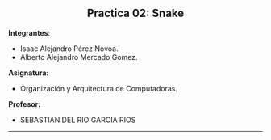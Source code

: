 
<center><h2> Practica 02: Snake </h2></center>


**Integrantes**:

- Isaac Alejandro Pérez Novoa.
- Alberto Alejandro Mercado Gomez.

**Asignatura:**

- Organización y Arquitectura de Computadoras.

**Profesor:**

- SEBASTIAN DEL RIO GARCIA RIOS

****

